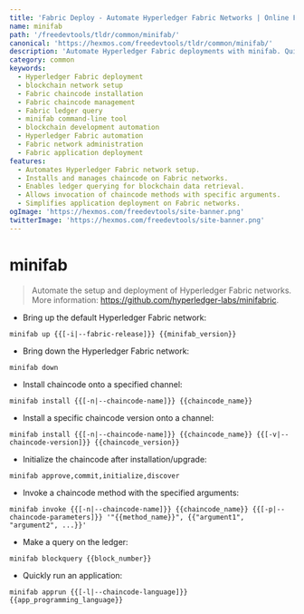 ```yaml
---
title: 'Fabric Deploy - Automate Hyperledger Fabric Networks | Online Free DevTools by Hexmos'
name: minifab
path: '/freedevtools/tldr/common/minifab/'
canonical: 'https://hexmos.com/freedevtools/tldr/common/minifab/'
description: 'Automate Hyperledger Fabric deployments with minifab. Quickly set up, manage, and interact with blockchain networks. Free online tool, no registration required.'
category: common
keywords:
  - Hyperledger Fabric deployment
  - blockchain network setup
  - Fabric chaincode installation
  - Fabric chaincode management
  - Fabric ledger query
  - minifab command-line tool
  - blockchain development automation
  - Hyperledger Fabric automation
  - Fabric network administration
  - Fabric application deployment
features:
  - Automates Hyperledger Fabric network setup.
  - Installs and manages chaincode on Fabric networks.
  - Enables ledger querying for blockchain data retrieval.
  - Allows invocation of chaincode methods with specific arguments.
  - Simplifies application deployment on Fabric networks.
ogImage: 'https://hexmos.com/freedevtools/site-banner.png'
twitterImage: 'https://hexmos.com/freedevtools/site-banner.png'
---
```


# minifab

> Automate the setup and deployment of Hyperledger Fabric networks.
> More information: <https://github.com/hyperledger-labs/minifabric>.

- Bring up the default Hyperledger Fabric network:

`minifab up {{[-i|--fabric-release]}} {{minifab_version}}`

- Bring down the Hyperledger Fabric network:

`minifab down`

- Install chaincode onto a specified channel:

`minifab install {{[-n|--chaincode-name]}} {{chaincode_name}}`

- Install a specific chaincode version onto a channel:

`minifab install {{[-n|--chaincode-name]}} {{chaincode_name}} {{[-v|--chaincode-version]}} {{chaincode_version}}`

- Initialize the chaincode after installation/upgrade:

`minifab approve,commit,initialize,discover`

- Invoke a chaincode method with the specified arguments:

`minifab invoke {{[-n|--chaincode-name]}} {{chaincode_name}} {{[-p|--chaincode-parameters]}} '"{{method_name}}", {{"argument1", "argument2", ...}}'`

- Make a query on the ledger:

`minifab blockquery {{block_number}}`

- Quickly run an application:

`minifab apprun {{[-l|--chaincode-language]}} {{app_programming_language}}`
